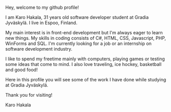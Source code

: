Hey, welcome to my github profile!

I am Karo Hakala, 31 years old software developer student at Gradia Jyväskylä. I live in Espoo, Finland. 

My main interest is in front-end development but I'm always eager to learn new things. 
My skills in coding consists of C#, HTML, CSS, Javascript, PHP, WinForms and SQL.
I'm currently looking for a job or an internship on software development industry.

I like to spend my freetime mainly with computers, playing games or testing some ideas that come to mind. 
I also love traveling, ice hockey, basketball and good food!

Here in this profile you will see some of the work I have done while studying at Gradia Jyväskylä.

Thank you for visiting!

Karo Hakala


<!---
hakalakaro/hakalakaro is a ✨ special ✨ repository because its `README.md` (this file) appears on your GitHub profile.
You can click the Preview link to take a look at your changes.
--->
